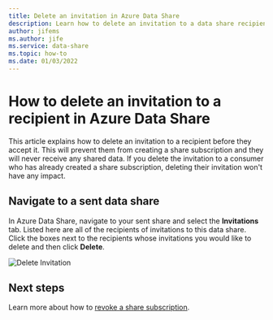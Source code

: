 ```yaml
---
title: Delete an invitation in Azure Data Share 
description: Learn how to delete an invitation to a data share recipient in Azure Data Share.
author: jifems
ms.author: jife
ms.service: data-share
ms.topic: how-to
ms.date: 01/03/2022
---
```

# How to delete an invitation to a recipient in Azure Data Share

This article explains how to delete an invitation to a recipient before they accept it. This will prevent them from creating a share subscription and they will never receive any shared data. If you delete the invitation to a consumer who has already created a share subscription, deleting their invitation won't have any impact.

## Navigate to a sent data share

In Azure Data Share, navigate to your sent share and select the **Invitations** tab. Listed here are all of the recipients of invitations to this data share. Click the boxes next to the recipients whose invitations you would like to delete and then click **Delete**.

![Delete Invitation](./media/how-to/how-to-delete-invitation/delete-invitation.png)

## Next steps
Learn more about how to [revoke a share subscription](how-to-revoke-share-subscription.md).
